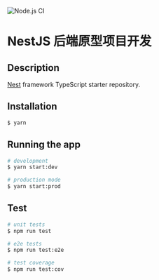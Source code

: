 ![Node.js CI](https://github.com/Tonysmark/nestjs-backend-demo/workflows/Node.js%20CI/badge.svg)
# NestJS 后端原型项目开发

## Description

[Nest](https://github.com/nestjs/nest) framework TypeScript starter repository.

## Installation

```bash
$ yarn
```

## Running the app

```bash
# development
$ yarn start:dev

# production mode
$ yarn start:prod
```

## Test

```bash
# unit tests
$ npm run test

# e2e tests
$ npm run test:e2e

# test coverage
$ npm run test:cov
```
